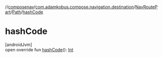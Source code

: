 //[composenav](../../../../index.md)/[com.adamkobus.compose.navigation.destination](../../index.md)/[NavRoutePart](../index.md)/[Path](index.md)/[hashCode](hash-code.md)

# hashCode

[androidJvm]\
open override fun [hashCode](hash-code.md)(): [Int](https://kotlinlang.org/api/latest/jvm/stdlib/kotlin/-int/index.html)
